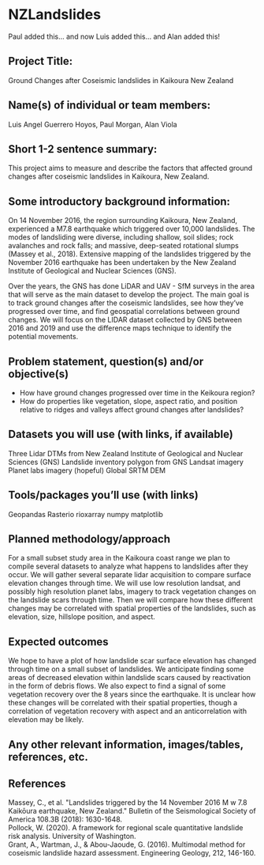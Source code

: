 # NZLandslides

Paul added this... and now Luis added this... and Alan added this!


## Project Title:  

Ground Changes after Coseismic landslides in Kaikoura New Zealand

## Name(s) of individual or team members: 

Luis Angel Guerrero Hoyos, Paul Morgan, Alan Viola

## Short 1-2 sentence summary: 

This project aims to measure and describe the factors that affected ground changes after coseismic landslides in Kaikoura, New Zealand. 

## Some introductory background information: 

On 14 November 2016, the region surrounding Kaikoura, New Zealand, experienced a M7.8 earthquake which triggered over 10,000 landslides. The modes of landsliding were diverse, including shallow, soil slides; rock avalanches and rock falls; and massive, deep-seated rotational slumps (Massey et al., 2018). Extensive mapping of the landslides triggered by the November 2016 earthquake has been undertaken by the New Zealand Institute of Geological and Nuclear Sciences (GNS).

Over the years, the GNS has done LiDAR and UAV - SfM surveys in the area that will serve as the main dataset to develop the project. The main goal is to track ground changes after the coseismic landslides, see how they’ve progressed over time, and find geospatial correlations between ground changes. We will focus on the LIDAR dataset collected by GNS between 2016 and 2019 and use the difference maps technique to identify the potential movements.


## Problem statement, question(s) and/or objective(s)

- How have ground changes progressed over time in the Keikoura region?
- How do properties like vegetation, slope, aspect ratio, and position relative to ridges and valleys affect ground changes after landslides?

## Datasets you will use (with links, if available)

Three Lidar DTMs from New Zealand Institute of Geological and Nuclear Sciences (GNS)
Landslide inventory polygon from GNS
Landsat imagery
Planet labs imagery (hopeful)
Global SRTM DEM


## Tools/packages you’ll use (with links)
Geopandas
Rasterio
rioxarray
numpy
matplotlib



## Planned methodology/approach

For a small subset study area in the Kaikoura coast range we plan to compile several datasets to analyze what happens to landslides after they occur. We will gather several separate lidar acquisition to compare surface elevation changes through time. We will use low resolution landsat, and possibly high resolution planet labs, imagery to track vegetation changes on the landslide scars through time. Then we will compare how these different changes may be correlated with spatial properties of the landslides, such as elevation, size, hillslope position, and aspect. 

## Expected outcomes
We hope to have a plot of how landslide scar surface elevation has changed through time on a small subset of landslides. We anticipate finding some areas of decreased elevation within landslide scars caused by reactivation in the form of debris flows. We also expect to find a signal of some vegetation recovery over the 8 years since the earthquake. It is unclear how these changes will be correlated with their spatial properties, though a correlation of vegetation recovery with aspect and an anticorrelation with elevation may be likely. 

## Any other relevant information, images/tables, references, etc.


## References

Massey, C., et al. "Landslides triggered by the 14 November 2016 M w 7.8 Kaikōura earthquake, New Zealand." Bulletin of the Seismological Society of America 108.3B (2018): 1630-1648.     
Pollock, W. (2020). A framework for regional scale quantitative landslide risk analysis. University of Washington.     
Grant, A., Wartman, J., & Abou-Jaoude, G. (2016). Multimodal method for coseismic landslide hazard assessment. Engineering Geology, 212, 146-160.     



